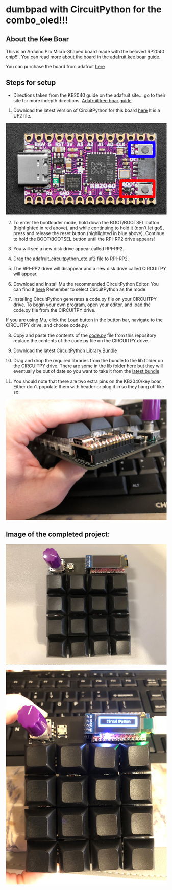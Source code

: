 # dumbpad with CircuitPython for the combo_oled!!!

## About the Kee Boar

This is an Arduino Pro Micro-Shaped board made with the beloved RP2040 chip!!!. You can read more about the board in the [adafruit kee boar guide](https://learn.adafruit.com/adafruit-kb2040).

You can purchase the board from adafruit [here](https://www.adafruit.com/product/5302)

## Steps for setup

- Directions taken from the KB2040 guide on the adafruit site... go to their site for more indepth directions. [Adafruit kee boar guide](https://learn.adafruit.com/adafruit-kb2040).

1. Download the latest version of CircuitPython for this board [here](https://circuitpython.org/board/adafruit_kb2040/) It is a UF2 file.

![kb2040](./assets/images/Keeboar.jpg)

2. To enter the bootloader mode, hold down the BOOT/BOOTSEL button (highlighted in red above), and while continuing to hold it (don't let go!), press and release the reset button (highlighted in blue above). Continue to hold the BOOT/BOOTSEL button until the RPI-RP2 drive appears!

3. You will see a new disk drive appear called RPI-RP2.

4. Drag the adafruit_circuitpython_etc.uf2 file to RPI-RP2.

5. The RPI-RP2 drive will disappear and a new disk drive called CIRCUITPY will appear.

6. Download and Install Mu the recommended CircuitPython Editor. You can find it [here](https://codewith.mu/) Remember to select CircuitPython as the mode.

7. Installing CircuitPython generates a code.py file on your CIRCUITPY drive. To begin your own program, open your editor, and load the code.py file from the CIRCUITPY drive.

If you are using Mu, click the Load button in the button bar, navigate to the CIRCUITPY drive, and choose code.py.

8. Copy and paste the contents of the [code.py](./code.py) file from this repository replace the contents of the code.py file on the CIRCUITPY drive.

9. Download the latest [CircuitPython Library Bundle](https://circuitpython.org/libraries)

10. Drag and drop the required libraries from the bundle to the lib folder on the CIRCUITPY drive. There are some in the lib folder here but they will eventually be out of date so you want to take it from the [latest bundle](https://circuitpython.org/libraries)

11. You should note that there are two extra pins on the KB2040/key boar. Either don't populate them with header or plug it in so they hang off like so:

![assembled image](./assets/images/assembly.jpg)

## Image of the completed project:

![image1](./assets/images/assembled1.jpg)

![image2](./assets/images/assembled2.jpg)
